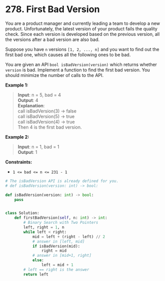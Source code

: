 # 278. First Bad Version

You are a product manager and currently leading a team to develop a new product. Unfortunately, the latest version of your product fails the quality check. Since each version is developed based on the previous version, all the versions after a bad version are also bad.

Suppose you have `n` versions `[1, 2, ..., n]` and you want to find out the first bad one, which causes all the following ones to be bad.

You are given an API `bool isBadVersion(version)` which returns whether `version` is bad. Implement a function to find the first bad version. You should minimize the number of calls to the API.

 

**Example 1:**

>**Input**: n = 5, bad = 4  
**Output**: 4  
**Explanation**:  
call isBadVersion(3) -> false  
call isBadVersion(5) -> true  
call isBadVersion(4) -> true  
Then 4 is the first bad version.  


**Example 2:**

>**Input**: n = 1, bad = 1  
**Output**: 1  
 

**Constraints:**

* `1 <= bad <= n <= 231 - 1`


```python
# The isBadVersion API is already defined for you.
# def isBadVersion(version: int) -> bool:

def isBadVersion(version: int) -> bool:
    pass


class Solution:
    def firstBadVersion(self, n: int) -> int:
        # Binary Search with Two Pointers
        left, right = 1, n
        while left < right:
            mid = left + (right - left) // 2
            # answer in [left, mid]
            if isBadVersion(mid):  
                right = mid
            # answer in [mid+1, right]
            else:  
                left = mid + 1
        # left == right is the answer
        return left
```
